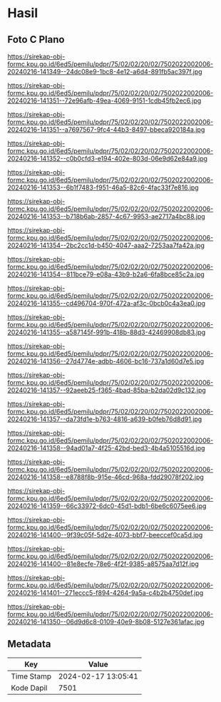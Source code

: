 # Hasil

## Foto C Plano

https://sirekap-obj-formc.kpu.go.id/6ed5/pemilu/pdpr/75/02/02/20/02/7502022002006-20240216-141349--24dc08e9-1bc8-4e12-a6d4-891fb5ac397f.jpg

https://sirekap-obj-formc.kpu.go.id/6ed5/pemilu/pdpr/75/02/02/20/02/7502022002006-20240216-141351--72e96afb-49ea-4069-9151-1cdb45fb2ec6.jpg

https://sirekap-obj-formc.kpu.go.id/6ed5/pemilu/pdpr/75/02/02/20/02/7502022002006-20240216-141351--a7697567-9fc4-44b3-8497-bbeca920184a.jpg

https://sirekap-obj-formc.kpu.go.id/6ed5/pemilu/pdpr/75/02/02/20/02/7502022002006-20240216-141352--c0b0cfd3-e194-402e-803d-06e9d62e84a9.jpg

https://sirekap-obj-formc.kpu.go.id/6ed5/pemilu/pdpr/75/02/02/20/02/7502022002006-20240216-141353--6b1f7483-f951-46a5-82c6-4fac33f7e816.jpg

https://sirekap-obj-formc.kpu.go.id/6ed5/pemilu/pdpr/75/02/02/20/02/7502022002006-20240216-141353--b718b6ab-2857-4c67-9953-ae2717a4bc88.jpg

https://sirekap-obj-formc.kpu.go.id/6ed5/pemilu/pdpr/75/02/02/20/02/7502022002006-20240216-141354--2bc2cc1d-b450-4047-aaa2-7253aa7fa42a.jpg

https://sirekap-obj-formc.kpu.go.id/6ed5/pemilu/pdpr/75/02/02/20/02/7502022002006-20240216-141354--811bce79-e08a-43b9-b2a6-6fa8bce85c2a.jpg

https://sirekap-obj-formc.kpu.go.id/6ed5/pemilu/pdpr/75/02/02/20/02/7502022002006-20240216-141355--cd496704-970f-472a-af3c-0bcb0c4a3ea0.jpg

https://sirekap-obj-formc.kpu.go.id/6ed5/pemilu/pdpr/75/02/02/20/02/7502022002006-20240216-141355--a587145f-991b-418b-88d3-42469908db83.jpg

https://sirekap-obj-formc.kpu.go.id/6ed5/pemilu/pdpr/75/02/02/20/02/7502022002006-20240216-141356--27d4774e-adbb-4606-bc16-737a1d60d7e5.jpg

https://sirekap-obj-formc.kpu.go.id/6ed5/pemilu/pdpr/75/02/02/20/02/7502022002006-20240216-141357--92aeeb25-f365-4bad-85ba-b2da02d9c132.jpg

https://sirekap-obj-formc.kpu.go.id/6ed5/pemilu/pdpr/75/02/02/20/02/7502022002006-20240216-141357--da73fd1e-b763-4816-a639-b0feb76d8d91.jpg

https://sirekap-obj-formc.kpu.go.id/6ed5/pemilu/pdpr/75/02/02/20/02/7502022002006-20240216-141358--94ad01a7-4f25-42bd-bed3-4b4a5105516d.jpg

https://sirekap-obj-formc.kpu.go.id/6ed5/pemilu/pdpr/75/02/02/20/02/7502022002006-20240216-141358--e8788f8b-915e-46cd-968a-fdd29078f202.jpg

https://sirekap-obj-formc.kpu.go.id/6ed5/pemilu/pdpr/75/02/02/20/02/7502022002006-20240216-141359--66c33972-6dc0-45d1-bdb1-6be6c6075ee6.jpg

https://sirekap-obj-formc.kpu.go.id/6ed5/pemilu/pdpr/75/02/02/20/02/7502022002006-20240216-141400--9f39c05f-5d2e-4073-bbf7-beeccef0ca5d.jpg

https://sirekap-obj-formc.kpu.go.id/6ed5/pemilu/pdpr/75/02/02/20/02/7502022002006-20240216-141400--81e8ecfe-78e6-4f2f-9385-a8575aa7d12f.jpg

https://sirekap-obj-formc.kpu.go.id/6ed5/pemilu/pdpr/75/02/02/20/02/7502022002006-20240216-141401--271eccc5-f894-4264-9a5a-c4b2b4750def.jpg

https://sirekap-obj-formc.kpu.go.id/6ed5/pemilu/pdpr/75/02/02/20/02/7502022002006-20240216-141350--06d9d6c8-0109-40e9-8b08-5127e361afac.jpg


## Metadata

| Key        | Value               |
| ---------- | ------------------- |
| Time Stamp | 2024-02-17 13:05:41 |
| Kode Dapil | 7501                |




